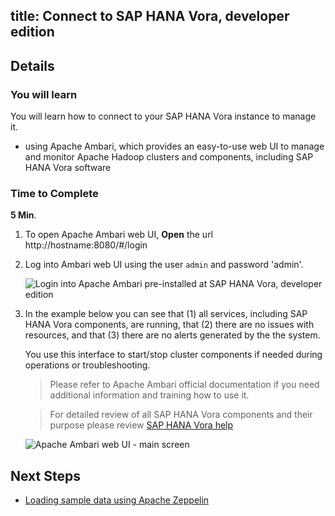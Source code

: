 ## title: Connect to SAP HANA Vora, developer edition

## Details
### You will learn  
You will learn how to connect to your SAP HANA Vora instance to manage it. 
 - using Apache Ambari, which provides an easy-to-use web UI to manage and monitor Apache Hadoop clusters and components, including SAP HANA Vora software

### Time to Complete
**5 Min**.

1. To open Apache Ambari web UI, **Open** the url http://hostname:8080/#/login 
 
2. Log into Ambari web UI using the user `admin` and password 'admin'.

    ![Login into Apache Ambari pre-installed at SAP HANA Vora, developer edition](voraconnect03.jpg)

3. In the example below you can see that (1) all services, including SAP HANA Vora components, are running, that (2) there are no issues with resources, and that (3) there are no alerts generated by the the system.

    You use this interface to start/stop cluster components if needed during operations or troubleshooting.

    >Please refer to Apache Ambari official documentation if you need additional information and training how to use it.

    >For detailed review of all SAP HANA Vora components and their purpose please review [SAP HANA Vora help](http://help.sap.com/hana_vora_re)

    ![Apache Ambari web UI - main screen](voraconnect04.jpg)

## Next Steps
 - [Loading sample data using Apache Zeppelin](/tutorials/vora-zeppelin-load-sample-data/vora-zeppelin-load-sample-data.md)
